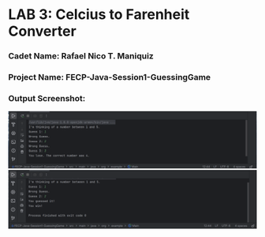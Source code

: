 # LAB 3: Celcius to Farenheit Converter

### Cadet Name: Rafael Nico T. Maniquiz
### Project Name: FECP-Java-Session1-GuessingGame
### Output Screenshot: 
<img src="https://github.com/rick-maniquiz/FECP-Java-Session1-GuessingGame/blob/95f04b25c72c17ccc6a0a49ed686769d19462371/screenshot1.png"/>
<img src="https://github.com/rick-maniquiz/FECP-Java-Session1-GuessingGame/blob/95f04b25c72c17ccc6a0a49ed686769d19462371/screenshot2.png"/>
